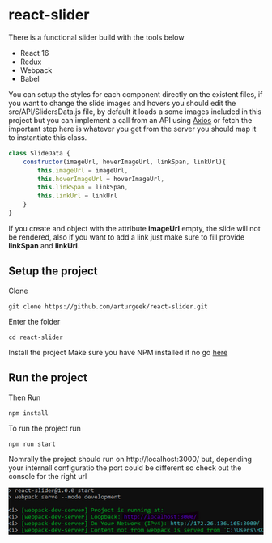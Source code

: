 # react-slider
There is a functional slider build with the tools below
- React 16
- Redux
- Webpack
- Babel

You can setup the styles for each component directly on the existent files, if you want to change the slide images and hovers you should edit the src/API/SlidersData.js file, by default it loads a some images included in this project but you can implement a call from an API using [Axios](https://axios-http.com/docs/intro) or fetch the important step here is whatever you get from the server you should map it to instantiate this class.

```javascript
class SlideData {
    constructor(imageUrl, hoverImageUrl, linkSpan, linkUrl){
        this.imageUrl = imageUrl, 
        this.hoverImageUrl = hoverImageUrl, 
        this.linkSpan = linkSpan, 
        this.linkUrl = linkUrl
    }
}
```

If you create and object with the attribute **imageUrl** empty, the slide will not be rendered, also if you want to add a link just make sure to fill provide **linkSpan** and **linkUrl**.

## Setup the project

Clone
```
git clone https://github.com/arturgeek/react-slider.git
```

Enter the folder
```
cd react-slider
```

Install the project
Make sure you have NPM installed if no go [here](https://docs.npmjs.com/downloading-and-installing-node-js-and-npm)

## Run the project

Then Run
```
npm install
```

To run the project run
```
npm run start
```

Nomrally the project should run on http://localhost:3000/ but, depending your internall configuratio
the port could be different so check out the console for the right url

![alt text](https://github.com/arturgeek/react-slider/blob/main/static/run.jpg "Run console")
